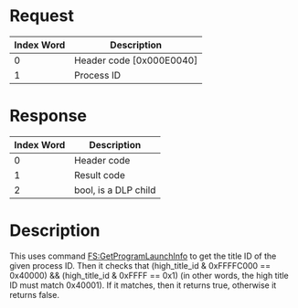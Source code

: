 # Request

| Index Word | Description                |
|------------|----------------------------|
| 0          | Header code \[0x000E0040\] |
| 1          | Process ID                 |

# Response

| Index Word | Description          |
|------------|----------------------|
| 0          | Header code          |
| 1          | Result code          |
| 2          | bool, is a DLP child |

# Description

This uses command
[FS:GetProgramLaunchInfo](FS:GetProgramLaunchInfo "wikilink") to get the
title ID of the given process ID. Then it checks that (high_title_id &
0xFFFFC000 == 0x40000) && (high_title_id & 0xFFFF == 0x1) (in other
words, the high title ID must match 0x40001). If it matches, then it
returns true, otherwise it returns false.